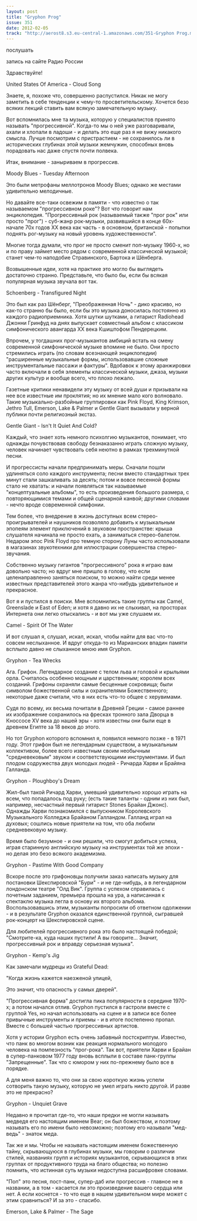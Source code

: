 ```yaml
---
layout: post
title: "Gryphon Prog"
issue: 351
date: 2012-02-05
track: "http://aerost8.s3.eu-central-1.amazonaws.com/351-Gryphon Prog.mp3"
---
```


послушать

запись на сайте Радио России

Здравствуйте!

United States Of America - Cloud Song

Знаете, я, похоже что, совершенно распустился. Никак не могу заметить в себе тенденции к чему-то просветительскому. Хочется безо всяких лекций ставить вам всякую замечательную музыку.

Вот вспомнилась мне та музыка, которую у специалистов принято называть "прогрессивной". Когда-то мы о ней уже разговаривали, ахали и хлопали в ладоши - и делать это еще раз я не вижу никакого смысла. Лучше посмотрим с пристрастием - не сохранилось ли в исторических глубинах этой музыки жемчужин, способных вновь порадовать нас даже спустя почти полвека.

Итак, внимание - заныриваем в прогрессив.

Moody Blues - Tuesday Afternoon

Это были метрофаны меллотронов Moody Blues; однако же местами удивительно мелодичные.

Но давайте все-таки освежим в памяти - что известно о так называемом "прогрессивном роке"? Вот что говорит нам энциклопедия. "Прогрессивный рок (называемый также "прог рок" или просто "прог") - суб-жанр рок-музыки, развившийся в конце 60х-начале 70х годов XX века как часть - в основном, британской - попытки поднять рог-музыку на новый уровень художественности".

Многие тогда думали, что прог не просто сменит поп-музыку 1960-х, но и по праву займет место рядом с современной классической музыкой; станет чем-то наподобие Стравинского, Бартока и Шёнберга.

Возвышенные идеи, хотя на практике это могло бы выглядеть достаточно странно. Представьте, что было бы, если бы всякая популярная музыка звучала вот так.

Schoenberg - Transfigured Night

Это был как раз Шёнберг, "Преображенная Ночь" - дико красиво, но как-то странно бы было, если бы это музыка доносилась постоянно из каждого радиоприемника. Хотя шутки шутками, а гитарист Radiohead Джонни Гринфуд на днях выпускает совместный альбом с классиком симфонического авангарда XX века Кшиштофом Пендерецким.

Впрочем, у тогдашних прог-музыкантов амбиций встать на смену современной симфонической музыке впомине не было. Они просто стремились играть (по словам всезнающей энциклопедии) "расширенные музыкальные формы, использовавшие сложные инструментальные пассажи и фактуры". Вдобавок к этому аранжировки часто включали в себя элементы классической музыки, джаза, музыки других культур и вообще всего, что плохо лежало.

Газетные критики ненавидели эту музыку от всей души и призывали на нее все известные им проклятия; но их мнение мало кого волновало. Такие музыкально-разбойные группировки как Pink Floyd, King Krimson, Jethro Tull, Emerson, Lake & Palmer и Gentle Giant вызывали у верной публики почти религиозный экстаз.

Gentle Giant - Isn't It Quiet And Cold?

Каждый, что знает хоть немного психолгию музыкантов, понимает, что однажды почувствовав свободу безнаказанно играть сложную музыку, человек начинает чувствовать себя неютно в рамках трехминутной песни.

И прогрессисты начали предпринимать меры. Сначали пошли удлиняться соло каждого инструмента; песни вместо стандартных трех минут стали зашкаливать за десять; потом и вовсе песенной формы стало не хватать: и начали появляться так называемые "концептуальные альбомы", то есть произведения большого размера, с повторяющимися темами и общей сценарной канвой; другими словами - нечто вроде современной симфонии.

Тем более, что внедрение в жизнь доступных всем стерео-проигрывателей и наушников позволяло добавить к музыкальным эпопеям элемент приключений в звуковом пространстве: крыша слушателя начинала не просто ехать, а заниматься стерео-балетом. Недаром эпос Pink Floyd про темную сторону Луны часто использовали в магазинах звукотехники для иллюстрации совершенства стерео-звучания.

Собственно музыку гигантов "прогрессивного" рока я играю вам довольно часто; но вдруг мне пришло в голову, что если целенаправленно заняться поиском, то можно найти среди менее известных представителей этого жанра что-нибудь удивительное и прекрасное.

Вот я и пустился в поиски. Мне вспомнились такие группы как Camel, Greenslade и East of Eden; и хотя я давно их не слыхивал, на просторах Интернета они легко отыскались - и вот мы уже слушаем их.

Camel - Spirit Of The Water

И вот слушал я, слушал, искал, искал, чтобы найти для вас что-то совсем неслыханное. И вдруг откуда-то из Марианских впадин памяти всплыло давно не слыханное мною имя Gryphon.

Gryphon - Tea Wrecks

Ага. Грифон. Легендарное создание с телом льва и головой и крыльями орла. Считалось особенно мощным и царственным; королем всех созданий. Грифоны охраняли самые бесценные сокровища; были символом божественной силы и охранителями Божественного; некоторые даже считали, что в них есть что-то общее с херувимами.

Судя по всему, их весьма почитали в Древней Греции - самое раннее их изображение сохранилось на фресках тронного зала Дворца в Кноссосе XV века до нашей эры - хотя известны они были еще в древнем Египте за 18 веков до этого.

Но тот Gryphon которого вспомнил я, появился немного позже - в 1971 году. Этот грифон был не легендарным существом, а музыкальным коллективом, более всего известным своим необычным "средневековым" звуком и соответствующими инструментами. И был плодом содружества двух молодых людей - Ричарда Харви и Брайяна Галланда.

Gryphon - Ploughboy's Dream

Жил-был такой Ричард Харви, умевший удивительно хорошо играть на всем, что попадалось под руку; (есть такие таланты - одним из них был, например, несчастный первый гитарист Stones Брайан Джонс). Однажды Харви познакомился с выпускником Королевского Музыкального Колледжа Брайаном Галландом. Галланд играл на духовых; сошлись новые приятели на том, что оба любили средневековую музыку.

Время было безумное - и они решили, что смогут добиться успеха, играя старинную английскую музыку на инструментах той же эпохи - но делая это безо всякого академизма.

Gryphon - Pastime With Good Company

Вскоре после это грифоновцы получили заказ написать музыку для постановки Шекспировской "Бури" - и не где-нибудь, а в легендарном лондонском театре "Олд Вик". Группа с успехом справилась с почетным заданием, премьера прошла на ура, а написанная к спектаклю музыка легла в основу их второго альбома. Воспользовавшись этим, музыканты попросили об ответном одолжении - и в результате Gryphon оказался единственной группой, сыгравшей рок-концерт на Шекспировской сцене.

Для любителей прогрессивного рока это было настоящей победой; "Смотрите-ка, куда наших пустили! А вы говорите... Значит, прогрессивный рок и вправду серьезная музыка".

Gryphon - Kemp's Jig

Как замечали мудрецы из Grateful Dead:

"Когда жизнь кажется наезженой улицей,

Это значит, что опасность у самых дверей".

"Прогрессивная форма" достигла пика популярности в середине 1970-х; а потом начался отлив. Gryphon пустился в гастроли вместе с группой Yes, но начал использовать на сцене и в записи все более привычные инструменты и приемы - и в итоге постепенно пропал. Вместе с большей частью прогрессивных артистов.

Хотя у истории Gryphon есть очень забавный постскриптум. Известно, что панк во многом возник как реакция нормального молодого человека на помпезность "прог-рока". Так вот, приятели Харви и Брайан в супер-панковом 1977 году вновь всплыли в составе панк-группы "Запрещенные". Так что с юмором у них по-прежнему было все в порядке.

А для меня важно то, что они за свою короткую жизнь успели сотворить такую музыку, которую не умел играть никто другой. И разве это не прекрасно?

Gryphon - Unquiet Grave

Недавно я прочитал где-то, что наши предки не могли называть медведя его настоящим именем Bear; он был божеством, и поэтому называть его по имени было невозможно; поэтому его называли "мед-ведь" - знаток меда.

Так же и мы. Чтобы не называть настоящим именем божественную тайну, скрывающуюся в глубинах музыки, мы говорим о различии стилей, названиях групп и историях музыкантов, скрывающихся в этих группах от продуктивного труда на благо общества; но полезно помнить, что истинная суть музыки недоступна расшифровке словами.

"Поп" это песня, пост-панк, супер-даб или прогрессив - главное не в названии, а в том - касается ли это произведение вашего сердца или нет. А если коснется - то что еще в нашем удивительном мире может с этим сравниться? И за это - спасибо.

Emerson, Lake & Palmer - The Sage
